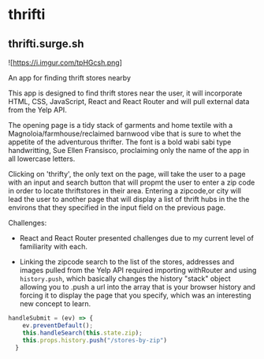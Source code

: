 # thrifti

## thrifti.surge.sh

![https://i.imgur.com/tpHGcsh.png]

An app for finding thrift stores nearby

This app is designed to find thrift stores near the user, it will incorporate HTML, CSS, JavaScript, React and React Router and will pull external data from the Yelp API.

The opening page is a tidy stack of garments and home textile with a Magnoloia/farmhouse/reclaimed barnwood vibe that is sure to whet the appetite of the adventurous thrifter.  The font is a bold wabi sabi type handwritting, Sue Ellen Fransisco, proclaiming only the name of the app in all lowercase letters. 

Clicking on 'thrifty', the only text on the page, will take the user to a page with an input and search button that will propmt the user to enter a zip code in order to locate thriftstores in their area.  Entering a zipcode,or city will lead the user to another page that will display a list of thrift hubs in the the environs that they specified in the input field on the previous page.


Challenges:
- React and React Router presented challenges due to my current level of familiarity with each. 

- Linking the zipcode search to the list of the stores, addresses and images pulled from the Yelp API required importing withRouter and using ```history.push```, which basically changes the history "stack" object allowing you to .push a url into the array that is your browser history and forcing it to display the page that you specify, which was an interesting new concept to learn.

```js
handleSubmit = (ev) => {
    ev.preventDefault();
    this.handleSearch(this.state.zip);
    this.props.history.push("/stores-by-zip")
  }
```

